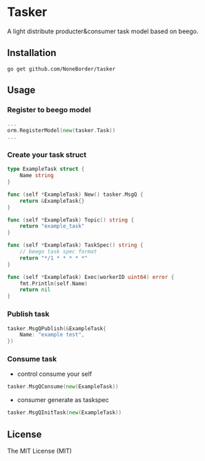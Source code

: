 # Tasker

A light distribute producter&consumer task model based on beego.

## Installation

`go get github.com/NoneBorder/tasker`

## Usage

### Register to beego model

```go
...
orm.RegisterModel(new(tasker.Task))
...
```

### Create your task struct

```go
type ExampleTask struct {
    Name string
}

func (self *ExampleTask) New() tasker.MsgQ {
    return &ExampleTask{}
}

func (self *ExampleTask) Topic() string {
    return "example_task"
}

func (self *ExampleTask) TaskSpec() string {
    // beego task spec format
    return "*/1 * * * * *"
}

func (self *ExampleTask) Exec(workerID uint64) error {
    fmt.Println(self.Name)
    return nil
}
```

### Publish task

```go
tasker.MsgQPublish(&ExampleTask{
    Name: "example test",
})
```

### Consume task

* control consume your self
```go
tasker.MsgQConsume(new(ExampleTask))
```

* consumer generate as taskspec
```go
tasker.MsgQInitTask(new(ExampleTask))
```

## License

The MIT License (MIT)
